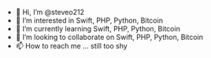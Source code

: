 - 👋 Hi, I’m @steveo212
- 👀 I’m interested in Swift, PHP, Python, Bitcoin
- 🌱 I’m currently learning Swift, PHP, Python, Bitcoin
- 💞️ I’m looking to collaborate on Swift, PHP, Python, Bitcoin
- 📫 How to reach me ... still too shy

<!---
steveo212/steveo212 is a ✨ special ✨ repository because its `README.md` (this file) appears on your GitHub profile.
You can click the Preview link to take a look at your changes.
--->
